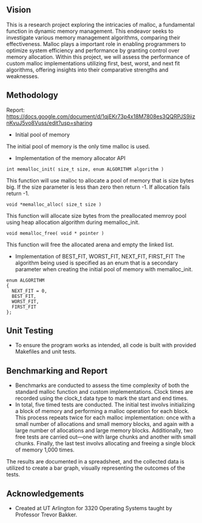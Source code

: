 ## Vision
This is a research project exploring the intricacies of malloc, a fundamental function in dynamic memory management. This endeavor seeks to investigate various memory management algorithms, comparing their effectiveness. Malloc plays a important role in enabling programmers to optimize system efficiency and performance by granting control over memory allocation. Within this project, we will assess the performance of custom malloc implementations utilizing first, best, worst, and next fit algorithms, offering insights into their comparative strengths and weaknesses.
## Methodology
Report: https://docs.google.com/document/d/1qjEKr73p4x18M7808es3QQRPJS9jiznKvuJ5vo8Vuss/edit?usp=sharing
* Initial pool of memory

The initial pool of memory is the only time malloc is used.
* Implementation of the memory allocator API
```
int memalloc_init( size_t size, enum ALGORITHM algorithm )
```
This function will use malloc to allocate a pool of memory that is size bytes big. If the size parameter is less than zero then return -1. If allocation fails return -1.
```
void *memalloc_alloc( size_t size )
```
This function will allocate size bytes from the preallocated memroy pool using heap allocation algorithm during memalloc_init.
```
void memalloc_free( void * pointer )
```
This function will free the allocated arena and empty the linked list.
* Implementation of BEST_FIT, WORST_FIT, NEXT_FIT, FIRST_FIT
The algorithm being used is specified as an enum that is a secondary parameter when creating the initial pool of memory with memalloc_init.
```
enum ALGORITHM
{
  NEXT_FIT = 0,
  BEST_FIT,
  WORST_FIT,
  FIRST_FIT
}; 
```
## Unit Testing
* To ensure the program works as intended, all code is built with provided Makefiles and unit tests.
## Benchmarking and Report
* Benchmarks are conducted to assess the time complexity of both the standard malloc function and custom implementations. Clock times are recorded using the clock_t data type to mark the start and end times. 
* In total, five timed tests are conducted. The initial test involvs initializing a block of memory and performing a malloc operation for each block. This process repeats twice for each malloc implementation: once with a small number of allocations and small memory blocks, and again with a large number of allocations and large memory blocks. Additionally, two free tests are carried out—one with large chunks and another with small chunks. Finally, the last test involvs allocating and freeing a single block of memory 1,000 times.

The results are documented in a spreadsheet, and the collected data is utilized to create a bar graph, visually representing the outcomes of the tests.

  
## Acknowledgements
* Created at UT Arlington for 3320 Operating Systems taught by Professor Trevor Bakker. 
